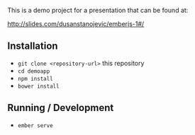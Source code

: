This is a demo project for a presentation that can be found at:

http://slides.com/dusanstanojevic/emberjs-1#/

## Installation

* `git clone <repository-url>` this repository
* `cd demoapp`
* `npm install`
* `bower install`

## Running / Development

* `ember serve`
